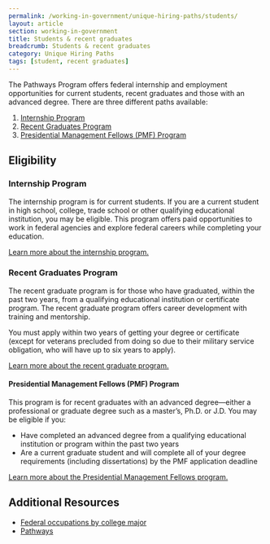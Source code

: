 ```yaml
---
permalink: /working-in-government/unique-hiring-paths/students/
layout: article
section: working-in-government
title: Students & recent graduates
breadcrumb: Students & recent graduates
category: Unique Hiring Paths
tags: [student, recent graduates]
---
```


The Pathways Program offers federal internship and employment opportunities for current students, recent graduates and those with an advanced degree.  There are three different paths available:

1. [Internship Program](https://www.opm.gov/policy-data-oversight/hiring-authorities/students-recent-graduates/#intern)
2. [Recent Graduates Program](https://www.opm.gov/policy-data-oversight/hiring-authorities/students-recent-graduates/#graduates)
3. [Presidential Management Fellows (PMF) Program](https://www.opm.gov/policy-data-oversight/hiring-authorities/students-recent-graduates/#pmf)

## Eligibility

### Internship Program

The internship program is for current students. If you are a current student in high school, college, trade school or other qualifying educational institution, you may be eligible. This program offers paid opportunities to work in federal agencies and explore federal careers while completing your education.

[Learn more about the internship program.](https://www.opm.gov/policy-data-oversight/hiring-authorities/students-recent-graduates/#url=Program-Fact-Sheets)

### Recent Graduates Program

The recent graduate program is for those who have graduated, within the past two years, from a qualifying educational institution or certificate program. The recent graduate program offers career development with training and mentorship.

You must apply within two years of getting your degree or certificate (except for veterans precluded from doing so due to their military service obligation, who will have up to six years to apply).

[Learn more about the recent graduate program.](https://www.opm.gov/policy-data-oversight/hiring-authorities/students-recent-graduates/#url=Program-Fact-Sheets)

#### Presidential Management Fellows (PMF) Program

This program is for recent graduates with an advanced degree—either a professional or graduate degree such as a master’s, Ph.D. or J.D. You may be eligible if you:

* Have completed an advanced degree from a qualifying educational institution or program within the past two years
* Are a current graduate student and will complete all of your degree requirements (including dissertations) by the PMF application deadline

[Learn more about the Presidential Management Fellows program.](https://www.pmf.gov/)


## Additional Resources

* [Federal occupations by college major](federal-occupations-by-college-major/)
* [Pathways](https://www.usajobs.gov/StudentsAndGrads "usajobs.gov")
